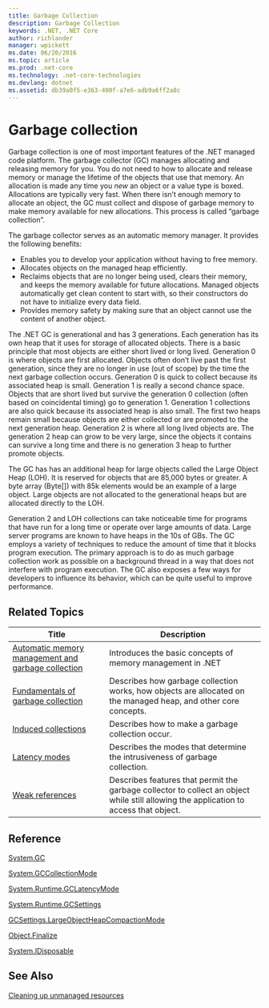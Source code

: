 ```yaml
---
title: Garbage Collection
description: Garbage Collection
keywords: .NET, .NET Core
author: richlander
manager: wpickett
ms.date: 06/20/2016
ms.topic: article
ms.prod: .net-core
ms.technology: .net-core-technologies
ms.devlang: dotnet
ms.assetid: db39a0f5-e363-490f-a7e6-adb9a6ff2a8c
---
```


# Garbage collection

Garbage collection is one of most important features of the .NET managed code platform. The garbage collector (GC) manages allocating and releasing memory for you. You do not need to how to allocate and release memory or manage the lifetime of the objects that use that memory. An allocation is made any time you _new_ an object or a value type is boxed. Allocations are typically very fast. When there isn’t enough memory to allocate an object, the GC must collect and dispose of garbage memory to make memory available for new allocations. This process is called “garbage collection”.

The garbage collector serves as an automatic memory manager. It provides the following benefits:

*   Enables you to develop your application without having to free memory.
*   Allocates objects on the managed heap efficiently.
*   Reclaims objects that are no longer being used, clears their memory, and keeps the memory available for future allocations. Managed objects automatically get clean content to start with, so their constructors do not have to initialize every data field.
*   Provides memory safety by making sure that an object cannot use the content of another object.

The .NET GC is generational and has 3 generations. Each generation has its own heap that it uses for storage of allocated objects. There is a basic principle that most objects are either short lived or long lived. Generation 0 is where objects are first allocated. Objects often don’t live past the first generation, since they are no longer in use (out of scope) by the time the next garbage collection occurs. Generation 0 is quick to collect because its associated heap is small. Generation 1 is really a second chance space. Objects that are short lived but survive the generation 0 collection (often based on coincidental timing) go to generation 1\. Generation 1 collections are also quick because its associated heap is also small. The first two heaps remain small because objects are either collected or are promoted to the next generation heap. Generation 2 is where all long lived objects are. The generation 2 heap can grow to be very large, since the objects it contains can survive a long time and there is no generation 3 heap to further promote objects.

The GC has has an additional heap for large objects called the Large Object Heap (LOH). It is reserved for objects that are 85,000 bytes or greater. A byte array (Byte[]) with 85k elements would be an example of a large object. Large objects are not allocated to the generational heaps but are allocated directly to the LOH.

Generation 2 and LOH collections can take noticeable time for programs that have run for a long time or operate over large amounts of data. Large server programs are known to have heaps in the 10s of GBs. The GC employs a variety of techniques to reduce the amount of time that it blocks program execution. The primary approach is to do as much garbage collection work as possible on a background thread in a way that does not interfere with program execution. The GC also exposes a few ways for developers to influence its behavior, which can be quite useful to improve performance.

## Related Topics

Title | Description
----- | ----------- 
[Automatic memory management and garbage collection](garbagecollection/gc.md) | Introduces the basic concepts of memory management in .NET
[Fundamentals of garbage collection](fundamentals.md) | Describes how garbage collection works, how objects are allocated on the managed heap, and other core concepts.
[Induced collections](induced.md) | Describes how to make a garbage collection occur.
[Latency modes](latency.md) | Describes the modes that determine the intrusiveness of garbage collection.
[Weak references](weak-references.md) | Describes features that permit the garbage collector to collect an object while still allowing the application to access that object.
 
## Reference

[System.GC](xref:System.GC)

[System.GCCollectionMode](xref:System.GCCollectionMode)

[System.Runtime.GCLatencyMode](xref:System.Runtime.GCLatencyMode)

[System.Runtime.GCSettings](xref:System.Runtime.GCSettings)

[GCSettings.LargeObjectHeapCompactionMode](xref:System.Runtime.GCSettingsGCSettings.LargeObjectHeapCompactionMode)

[Object.Finalize](xref:System.Object#System_Object_Finalize)

[System.IDisposable](xref:System.IDisposable)

## See Also

[Cleaning up unmanaged resources](unmanaged.md)

